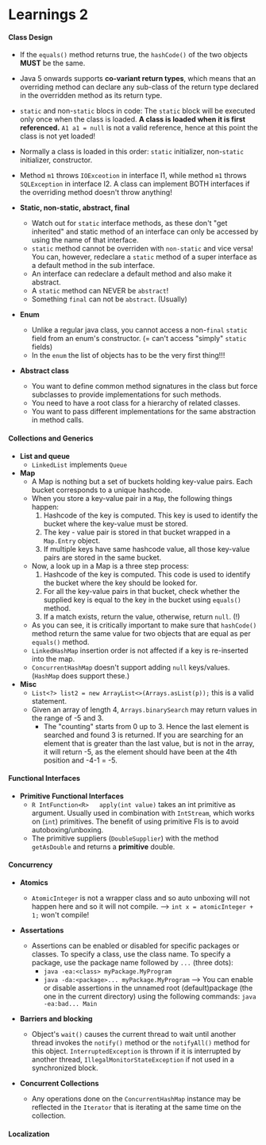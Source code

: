 # Learnings 2

#### Class Design

- If the `equals()` method returns true, the `hashCode()` of the two objects **MUST** be the same.
- Java 5 onwards supports **co-variant return types**, which means that an overriding method can declare any sub-class of the return type declared in the overridden method as its return type.
- `static` and non-`static` blocs in code: The `static` block will be executed only once when the class is loaded. **A class is loaded when it is first referenced.** `A1 a1 = null` is not a valid reference, hence at this point the class is not yet loaded!
- Normally a class is loaded in this order: `static` initializer, non-`static` initializer, constructor.
- Method `m1` throws `IOExceotion` in interface I1, while method `m1` throws `SQLException` in interface I2. A class can implement BOTH interfaces if the overriding method doesn't throw anything!

- **Static, non-static, abstract, final**
  - Watch out for `static` interface methods, as these don't "get inherited" and static method of an interface can only be accessed by using the name of that interface.
  - `static` method cannot be overriden with `non-static` and vice versa! You can, however, redeclare a `static` method of a super interface as a default method in the sub interface.
  - An interface can redeclare a default method and also make it abstract.
  - A `static` method can NEVER be `abstract`!
  - Something `final` can not be `abstract`. (Usually)
- **Enum**
  - Unlike a regular java class, you cannot access a non-`final` `static` field from an enum's constructor. (= can't access "simply" `static` fields)
  - In the `enum` the list of objects has to be the very first thing!!!
- **Abstract class**
  - You want to define common method signatures in the class but force subclasses to provide implementations for such methods.
  - You need to have a root class for a hierarchy of related classes.
  - You want to pass different implementations for the same abstraction in method calls.

#### Collections and Generics
- **List and queue**
  - `LinkedList` implements `Queue`
- **Map**
  - A Map is nothing but a set of buckets holding key-value pairs. Each bucket corresponds to a unique hashcode.
  - When you store a key-value pair in a `Map`, the following things happen:
    1. Hashcode of the key is computed. This key is used to identify the bucket where the key-value must be stored.
    2. The key - value pair is stored in that bucket wrapped in a `Map.Entry` object.
    3. If multiple keys have same hashcode value, all those key-value pairs are stored in the same bucket.
  - Now, a look up in a Map is a three step process:
    1. Hashcode of the key is computed. This code is used to identify the bucket where the key should be looked for.
    2. For all the key-value pairs in that bucket, check whether the supplied key is equal to the key in the bucket using `equals()` method.
    3. If a match exists, return the value, otherwise, return `null`. (!)
  - As you can see, it is critically important to make sure that `hashCode()` method return the same value for two objects that are equal as per `equals()` method.
  - `LinkedHashMap` insertion order is not affected if a key is re-inserted into the map.
  - `ConcurrentHashMap` doesn't support adding `null` keys/values. (`HashMap` does support these.)
- **Misc**
  - `List<?> list2 = new ArrayList<>(Arrays.asList(p));` this is a valid statement.
  - Given an array of length 4, `Arrays.binarySearch` may return values in the range of -5 and 3.
    - The "counting" starts from 0 up to 3. Hence the last element is searched and found 3 is returned. If you are searching for an element that is greater than the last value, but is not in the array, it will return -5, as the element should have been at the 4th position and -4-1 = -5.

#### Functional Interfaces

- **Primitive Functional Interfaces**
  - `R IntFunction<R>	apply(int value)` takes an int primitive as argument. Usually used in combination with `IntStream`, which works on (`int`) primitives. The benefit of using primitive FIs is to avoid autoboxing/unboxing.
  - The primitive suppliers (`DoubleSupplier`) with the method `getAsDouble` and returns a **primitive** double.



#### Concurrency
- **Atomics**
  - `AtomicInteger` is not a wrapper class and so auto unboxing will not happen here and so it will not compile. --> `int x = atomicInteger + 1;` won't compile!

- **Assertations**
  - Assertions can be enabled or disabled for specific packages or classes. To specify a class, use the class name. To specify a package, use the package name followed by `...` (three dots):
    - `java -ea:<class> myPackage.MyProgram`
    - `java -da:<package>... myPackage.MyProgram` --> You can enable or disable assertions in the unnamed root (default)package (the one in the current directory) using the following commands: `java -ea:bad... Main`
- **Barriers and blocking**
  - Object's `wait()` causes the current thread to wait until another thread invokes the `notify()` method or the `notifyAll()` method for this object. `InterruptedException` is thrown if it is interrupted by another thread, `IllegalMonitorStateException` if not used in a synchronized block.
- **Concurrent Collections**
  - Any operations done on the `ConcurrentHashMap` instance may be reflected in the `Iterator` that is iterating at the same time on the collection.

#### Localization
